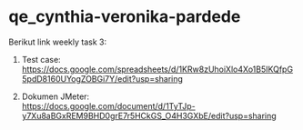 # qe_cynthia-veronika-pardede
Berikut link weekly task 3:

1. Test case: <br>https://docs.google.com/spreadsheets/d/1KRw8zUhoiXlo4Xo1B5IKQfpG5pdD8160UYogZOBGi7Y/edit?usp=sharing

2. Dokumen JMeter:<br>https://docs.google.com/document/d/1TyTJp-y7Xu8aBGxREM9BHD0grE7r5HCkGS_O4H3GXbE/edit?usp=sharing

